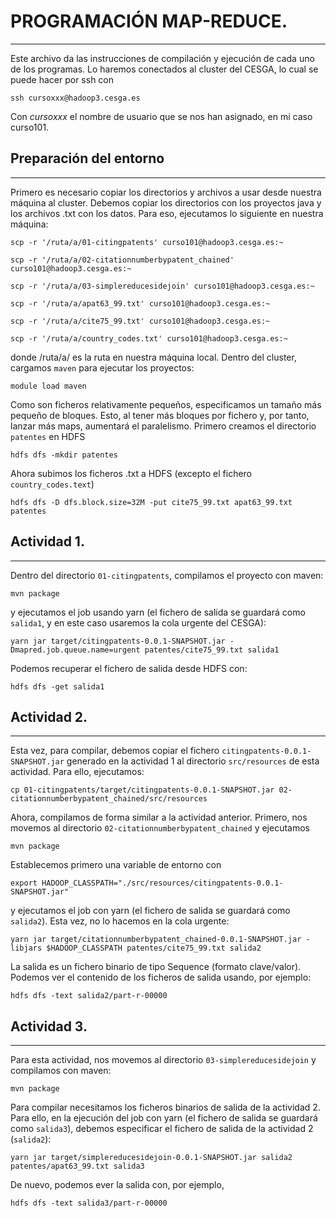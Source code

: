 # PROGRAMACIÓN MAP-REDUCE.
------------------------

Este archivo da las instrucciones de compilación y ejecución de cada uno de los programas. Lo haremos conectados al cluster del CESGA, lo cual se puede hacer por ssh con 
```
ssh cursoxxx@hadoop3.cesga.es
```

Con *cursoxxx* el nombre de usuario que se nos han asignado, en mi caso curso101.

## Preparación del entorno
-----------------------
Primero es necesario copiar los directorios y archivos a usar desde nuestra máquina al cluster. Debemos copiar los directorios con los proyectos java y los archivos .txt con los datos. Para eso, ejecutamos lo siguiente en nuestra máquina:
```
scp -r '/ruta/a/01-citingpatents' curso101@hadoop3.cesga.es:~ 

scp -r '/ruta/a/02-citationnumberbypatent_chained' curso101@hadoop3.cesga.es:~ 

scp -r '/ruta/a/03-simplereducesidejoin' curso101@hadoop3.cesga.es:~

scp -r '/ruta/a/apat63_99.txt' curso101@hadoop3.cesga.es:~ 

scp -r '/ruta/a/cite75_99.txt' curso101@hadoop3.cesga.es:~ 

scp -r '/ruta/a/country_codes.txt' curso101@hadoop3.cesga.es:~ 
```

donde /ruta/a/ es la ruta en nuestra máquina local. Dentro del cluster, cargamos `maven` para ejecutar los proyectos:
```
module load maven
```

Como son ficheros relativamente pequeños, especificamos un tamaño más pequeño de bloques. Esto, al tener más bloques por fichero y, por tanto, lanzar más maps, aumentará el paralelismo. Primero creamos el directorio `patentes` en HDFS
```
hdfs dfs -mkdir patentes
```

Ahora subimos los ficheros .txt a HDFS (excepto el fichero `country_codes.text`)
```
hdfs dfs -D dfs.block.size=32M -put cite75_99.txt apat63_99.txt patentes
```

## Actividad 1.
--------------------------

Dentro del directorio `01-citingpatents`, compilamos el proyecto con maven:
```
mvn package
```

y ejecutamos el job usando yarn (el fichero de salida se guardará como `salida1`, y en este caso usaremos la cola urgente del CESGA):
```
yarn jar target/citingpatents-0.0.1-SNAPSHOT.jar -Dmapred.job.queue.name=urgent patentes/cite75_99.txt salida1
```

Podemos recuperar el fichero de salida desde HDFS con:
``` 
hdfs dfs -get salida1
```





## Actividad 2.
--------------------------

Esta vez, para compilar, debemos copiar el fichero `citingpatents-0.0.1-SNAPSHOT.jar` generado en la actividad 1 al directorio `src/resources` de esta actividad. Para ello, ejecutamos:
```
cp 01-citingpatents/target/citingpatents-0.0.1-SNAPSHOT.jar 02-citationnumberbypatent_chained/src/resources
```

Ahora, compilamos de forma similar a la actividad anterior. Primero, nos movemos al directorio `02-citationnumberbypatent_chained` y ejecutamos
```
mvn package
```
Establecemos primero una variable de entorno con
```
export HADOOP_CLASSPATH="./src/resources/citingpatents-0.0.1-SNAPSHOT.jar"
```
y ejecutamos el job con yarn (el fichero de salida se guardará como `salida2`). Esta vez, no lo hacemos en la cola urgente:
```
yarn jar target/citationnumberbypatent_chained-0.0.1-SNAPSHOT.jar -libjars $HADOOP_CLASSPATH patentes/cite75_99.txt salida2
```

La salida es un fichero binario de tipo Sequence (formato clave/valor). Podemos ver el contenido de los ficheros de salida usando, por ejemplo:
```
hdfs dfs -text salida2/part-r-00000
```

## Actividad 3.
--------------------------

Para esta actividad, nos movemos al directorio `03-simplereducesidejoin` y compilamos con maven:
```
mvn package
```

Para compilar necesitamos los ficheros binarios de salida de la actividad 2. Para ello, en la ejecución del job con yarn (el fichero de salida se guardará como `salida3`), debemos especificar el fichero de salida de la actividad 2 (`salida2`):
```
yarn jar target/simplereducesidejoin-0.0.1-SNAPSHOT.jar salida2 patentes/apat63_99.txt salida3
```
De nuevo, podemos ever la salida con, por ejemplo, 
```
hdfs dfs -text salida3/part-r-00000
```


